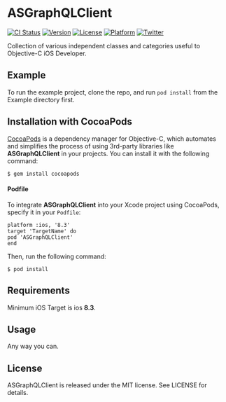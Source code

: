 # ASGraphQLClient

[![CI Status](http://img.shields.io/travis/Anobisoft/ASGraphQLClient.svg?style=flat)](https://travis-ci.org/Anobisoft/ASGraphQLClient)
[![Version](https://img.shields.io/cocoapods/v/ASGraphQLClient.svg?style=flat)](http://cocoapods.org/pods/ASGraphQLClient)
[![License](https://img.shields.io/cocoapods/l/ASGraphQLClient.svg?style=flat)](http://cocoapods.org/pods/ASGraphQLClient)
[![Platform](https://img.shields.io/cocoapods/p/ASGraphQLClient.svg?style=flat)](http://cocoapods.org/pods/ASGraphQLClient)
[![Twitter](https://img.shields.io/badge/twitter-@Anobisoft-blue.svg?style=flat)](http://twitter.com/Anobisoft)

Collection of various independent classes and categories useful to Objective-C iOS Developer.

## Example

To run the example project, clone the repo, and run `pod install` from the Example directory first.

## Installation with CocoaPods
[CocoaPods](http://cocoapods.org/) is a dependency manager for Objective-C, which automates and simplifies the process of using 3rd-party libraries like **ASGraphQLClient** in your projects. You can install it with the following command:
```
$ gem install cocoapods
```
#### Podfile
To integrate **ASGraphQLClient** into your Xcode project using CocoaPods, specify it in your `Podfile`:

```
platform :ios, '8.3'
target 'TargetName' do
pod 'ASGraphQLClient'
end
```
Then, run the following command:
```
$ pod install
```
## Requirements
Minimum iOS Target is ios **8.3**.

## Usage
Any way you can.

## License
ASGraphQLClient is released under the MIT license. See LICENSE for details.
